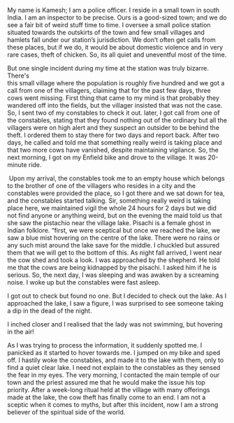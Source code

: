 My name is Kamesh; I am a police officer. I reside in a small town in south India. I am an inspector to be precise. Ours is a good-sized town; and we do see a fair bit of weird stuff time to time. I oversee a small police station situated towards the outskirts of the town and few small villages and hamlets fall under our station’s jurisdiction. We don’t often get calls from these places, but if we do, it would be about domestic violence and in very rare cases, theft of chicken. So, its all quiet and uneventful most of the time.

But one single incident during my time at the station was truly bizarre. There's  
this small village where the population is roughly five hundred and we got a call from one of the villagers, claiming that for the past few days, three cows went missing. First thing that came to my mind is that probably they wandered off into the fields, but the villager insisted that was not the case. So, I sent two of my constables to check it out. later, I got call from one of the constables, stating that they found nothing out of the ordinary but all the villagers were on high alert and they suspect an outsider to be behind the theft. I ordered them to stay there for two days and report back. After two days, he called and told me that something really weird is taking place and that two more cows have vanished, despite maintaining vigilance. So, the next morning, I got on my Enfield bike and drove to the village. It was 20-minute ride.

 Upon my arrival, the constables took me to an empty house which belongs to the brother of one of the villagers who resides in a city and the constables were provided the place, so I got there and we sat down for tea, and the constables started talking. Sir, something really weird is taking place here, we maintained vigil the whole 24 hours for 2 days but we did not find anyone or anything weird, but on the evening the maid told us that she saw the pistachio near the village lake. Pisachi is a female ghost in Indian folklore. “first, we were sceptical but once we reached the lake, we saw a blue mist hovering on the centre of the lake. There were no rains or any such mist around the lake save for the middle. I chuckled but assured them that we will get to the bottom of this. As night fall arrived, I went near the cow shed and took a look. I was approached by the shepherd. He told me that the cows are being kidnapped by the pisachi. I asked him if he is serious. So, the next day, I was sleeping and was awaken by a screaming noise. I woke up but the constables were fast asleep. 

I got out to check but found no one. But I decided to check out the lake. As I approached the lake, I saw a figure, I was surprised to see someone taking a dip in the dead of the night.

I inched closer and I realised that the lady was not swimming, but hovering in the air!

As I was trying to process the information, it suddenly spotted me. I panicked as it started to hover towards me. I jumped on my bike and sped off. I hastily woke the constables, and made it to the lake with them, only to find a quiet clear lake. I need not explain to the constables as they sensed the fear in my eyes. The very morning, I contacted the main temple of our town and the priest assured me that he would make the issue his top priority. After a week-long ritual held at the village with many offerings made at the lake, the cow theft has finally come to an end. I am not a sceptic when it comes to myths, but after this incident, now I am a strong believer of the spiritual side of the world.